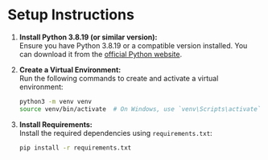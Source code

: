 # Setup Instructions

1. **Install Python 3.8.19 (or similar version):**  
    Ensure you have Python 3.8.19 or a compatible version installed. You can download it from the [official Python website](https://www.python.org/downloads/).

2. **Create a Virtual Environment:**  
    Run the following commands to create and activate a virtual environment:
    ```bash
    python3 -m venv venv
    source venv/bin/activate  # On Windows, use `venv\Scripts\activate`
    ```

3. **Install Requirements:**  
    Install the required dependencies using `requirements.txt`:
    ```bash
    pip install -r requirements.txt
    ```